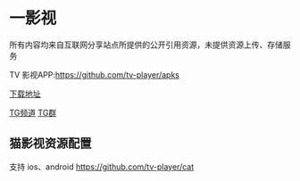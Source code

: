 # 一影视

所有内容均来自互联网分享站点所提供的公开引用资源，未提供资源上传、存储服务

TV 影视APP:https://github.com/tv-player/apks

[下载地址](https://ghproxy.com/https://raw.githubusercontent.com/tv-player/js-source/share/2.0.4.apk)

[TG频道](https://t.me/tvplayerBox) [TG群](https://t.me/+uGeB94WVkgJlZjI1)

## 猫影视资源配置
支持 ios、android
https://github.com/tv-player/cat
